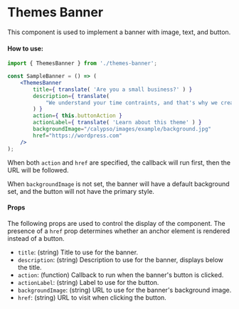 Themes Banner
=============

This component is used to implement a banner with image, text, and button.

#### How to use:

```jsx
import { ThemesBanner } from './themes-banner';

const SampleBanner = () => (
	<ThemesBanner
		title={ translate( 'Are you a small business?' ) }
		description={ translate(
			"We understand your time contraints, and that's why we created this easy-to-set-up Premium theme called Small Business."
		) }
		action={ this.buttonAction }
		actionLabel={ translate( 'Learn about this theme' ) }
		backgroundImage="/calypso/images/example/background.jpg"
		href="https://wordpress.com"
	/>
);
```

When both `action` and `href` are specified, the callback will run first, then the URL will be followed.

When `backgroundImage` is not set, the banner will have a default background set, and the button will not have the primary style.

#### Props

The following props are used to control the display of the component. The presence of a `href` prop determines whether an anchor element is rendered instead of a button.

* `title`: (string) Title to use for the banner. 
* `description`: (string) Description to use for the banner, displays below the title.
* `action`: (function) Callback to run when the banner's button is clicked.
* `actionLabel`: (string) Label to use for the button.
* `backgroundImage`: (string) URL to use for the banner's background image.
* `href`: (string) URL to visit when clicking the button.
